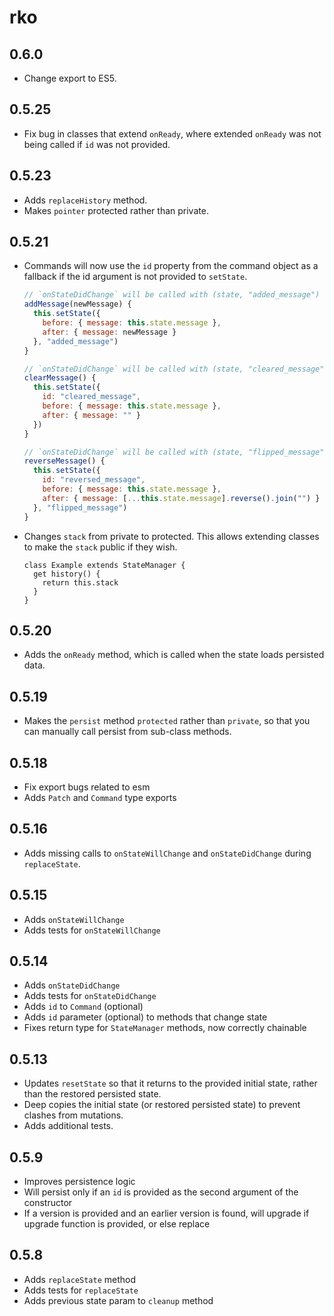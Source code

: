 # rko

## 0.6.0

- Change export to ES5.

## 0.5.25

- Fix bug in classes that extend `onReady`, where extended `onReady`
  was not being called if `id` was not provided.

## 0.5.23

- Adds `replaceHistory` method.
- Makes `pointer` protected rather than private.

## 0.5.21

- Commands will now use the `id` property from the command object as a
  fallback if the id argument is not provided to `setState`.

  ```js
  // `onStateDidChange` will be called with (state, "added_message")
  addMessage(newMessage) {
    this.setState({
      before: { message: this.state.message },
      after: { message: newMessage }
    }, "added_message")
  }

  // `onStateDidChange` will be called with (state, "cleared_message")
  clearMessage() {
    this.setState({
      id: "cleared_message",
      before: { message: this.state.message },
      after: { message: "" }
    })
  }

  // `onStateDidChange` will be called with (state, "flipped_message")
  reverseMessage() {
    this.setState({
      id: "reversed_message",
      before: { message: this.state.message },
      after: { message: [...this.state.message].reverse().join("") }
    }, "flipped_message")
  }
  ```

- Changes `stack` from private to protected. This allows extending
  classes to make the `stack` public if they wish.

  ```tjs
  class Example extends StateManager {
    get history() {
      return this.stack
    }
  }
  ```

## 0.5.20

- Adds the `onReady` method, which is called when the state loads
  persisted data.

## 0.5.19

- Makes the `persist` method `protected` rather than `private`, so that you can manually call persist from sub-class methods.

## 0.5.18

- Fix export bugs related to esm
- Adds `Patch` and `Command` type exports

## 0.5.16

- Adds missing calls to `onStateWillChange` and `onStateDidChange` during `replaceState`.

## 0.5.15

- Adds `onStateWillChange`
- Adds tests for `onStateWillChange`

## 0.5.14

- Adds `onStateDidChange`
- Adds tests for `onStateDidChange`
- Adds `id` to `Command` (optional)
- Adds `id` parameter (optional) to methods that change state
- Fixes return type for `StateManager` methods, now correctly chainable

## 0.5.13

- Updates `resetState` so that it returns to the provided initial state, rather than the restored persisted state.
- Deep copies the initial state (or restored persisted state) to prevent clashes from mutations.
- Adds additional tests.

## 0.5.9

- Improves persistence logic
- Will persist only if an `id` is provided as the second argument of the constructor
- If a version is provided and an earlier version is found, will upgrade if upgrade function is provided, or else replace

## 0.5.8

- Adds `replaceState` method
- Adds tests for `replaceState`
- Adds previous state param to `cleanup` method
